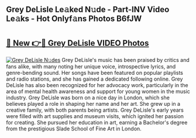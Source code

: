 ## Grey DeLisle Le𝚊ked N𝚞de - Part-INV Video Le𝚊ks - Hot Onlyf𝚊ns Photos B6fJW

# <h2><a href="http://ab55327.deff.icu/?id=Grey+DeLisle">🔗 New 👉🔴 Grey DeLisle VIDEO Photos</a></h2>

[![Grey DeLisle N𝚞des](https://i.imgur.com/rIISA9y.gif)](http://ab55327.deff.icu/?id=Grey+DeLisle)
Grey DeLisle's music has been praised by critics and fans alike, with many noting her unique voice, introspective lyrics, and genre-bending sound. Her songs have been featured on popular playlists and radio stations, and she has gained a dedicated following online. Grey DeLisle has also been recognized for her advocacy work, particularly in the area of mental health awareness and support for young women in the music industry. Grey DeLisle was born on a nice day in London, which she believes played a role in shaping her name and her art. She grew up in a creative family, with both parents being artists. Grey DeLisle's early years were filled with art supplies and museum visits, which ignited her passion for creating. She pursued her education in art, earning a Bachelor's degree from the prestigious Slade School of Fine Art in London.
